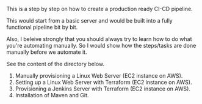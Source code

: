 This is a step by step on how to create a production ready CI-CD pipeline.

This would start from a basic server and would be built into a fully functional pipeline bit by bit. 

Also, I beleive strongly that you should always try to learn how to do what you're automating manually. So I would show how the steps/tasks are done manually before we automate it.

See the content of the directory below.

1) Manually provisioning a Linux Web Server (EC2 instance on AWS).
2) Setting up a Linux Web Server with Terraform (EC2 instance on AWS).
3) Provisioning a Jenkins Server with Terraform (EC2 instance on AWS).
4) Installation of Maven and Git.
